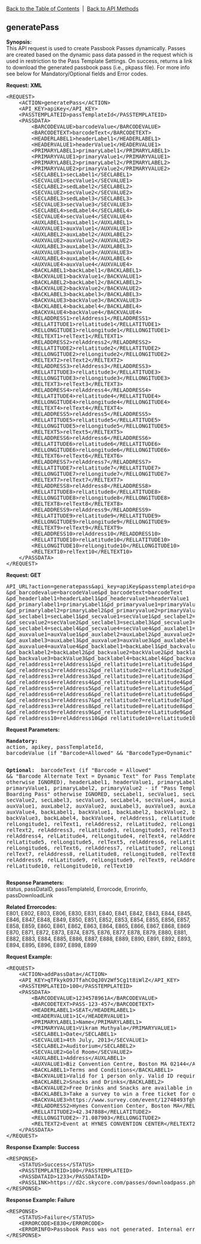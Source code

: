 <a href="/1.3/README.md">Back to the Table of Contents</a>&nbsp;&nbsp;|&nbsp;&nbsp;<a href="API_METHODS.md">Back to API Methods</a>
<h2>generatePass</h2>
<p><strong>Synopsis:</strong><br />
This API request is used to create Passbook Passes dynamically. 
Passes are created based on the dynamic pass data passed in the request which is used in restriction to the Pass Template Settings. 
On success, returns a link to download the generated passbook pass (i.e., pkpass file). For more info see below for Mandatory/Optional fields and Error codes.</p>
<div><strong>Request: XML</strong></div>
<pre>&lt;REQUEST&gt;
    &lt;ACTION&gt;generatePass&lt;/ACTION&gt;
    &lt;API_KEY&gt;apiKey&lt;/API_KEY&gt;
    &lt;PASSTEMPLATEID&gt;passTemplateId&lt;/PASSTEMPLATEID&gt;
    &lt;PASSDATA&gt;
        &lt;BARCODEVALUE&gt;barcodeValue&lt;/BARCODEVALUE&gt;
        &lt;BARCODETEXT&gt;barcodeText&lt;/BARCODETEXT&gt;
        &lt;HEADERLABEL1&gt;headerLabel1&lt;/HEADERLABEL1&gt;
        &lt;HEADERVALUE1&gt;headerValue1&lt;/HEADERVALUE1&gt;
        &lt;PRIMARYLABEL1&gt;primaryLabel1&lt;/PRIMARYLABEL1&gt;
        &lt;PRIMARYVALUE1&gt;primaryValue1&lt;/PRIMARYVALUE1&gt; 
        &lt;PRIMARYLABEL2&gt;primaryLabel2&lt;/PRIMARYLABEL2&gt;
        &lt;PRIMARYVALUE2&gt;primaryValue2&lt;/PRIMARYVALUE2&gt; 
        &lt;SECLABEL1&gt;secLabel1&lt;/SECLABEL1&gt;
        &lt;SECVALUE1&gt;secValue1&lt;/SECVALUE1&gt;
        &lt;SECLABEL2&gt;sedLabel2&lt;/SECLABEL2&gt;
        &lt;SECVALUE2&gt;secValue2&lt;/SECVALUE2&gt;
        &lt;SECLABEL3&gt;sedLabel3&lt;/SECLABEL3&gt;
        &lt;SECVALUE3&gt;secValue3&lt;/SECVALUE3&gt;
        &lt;SECLABEL4&gt;sedLabel4&lt;/SECLABEL4&gt;
        &lt;SECVALUE4&gt;secValue4&lt;/SECVALUE4&gt;
        &lt;AUXLABEL1&gt;auxLabel1&lt;/AUXLABEL1&gt;
        &lt;AUXVALUE1&gt;auxValue1&lt;/AUXVALUE1&gt;
        &lt;AUXLABEL2&gt;auxLabel2&lt;/AUXLABEL2&gt;
        &lt;AUXVALUE2&gt;auxValue2&lt;/AUXVALUE2&gt;
        &lt;AUXLABEL3&gt;auxLabel3&lt;/AUXLABEL3&gt;
        &lt;AUXVALUE3&gt;auxValue3&lt;/AUXVALUE3&gt;
        &lt;AUXLABEL4&gt;auxLabel4&lt;/AUXLABEL4&gt;
        &lt;AUXVALUE4&gt;auxValue4&lt;/AUXVALUE4&gt;
        &lt;BACKLABEL1&gt;backLabel1&lt;/BACKLABEL1&gt;
        &lt;BACKVALUE1&gt;backValue1&lt;/BACKVALUE1&gt;
        &lt;BACKLABEL2&gt;backLabel2&lt;/BACKLABEL2&gt;
        &lt;BACKVALUE2&gt;backValue2&lt;/BACKVALUE2&gt;
        &lt;BACKLABEL3&gt;backLabel3&lt;/BACKLABEL3&gt;
        &lt;BACKVALUE3&gt;backValue3&lt;/BACKVALUE3&gt;
        &lt;BACKLABEL4&gt;backLabel4&lt;/BACKLABEL4&gt;
        &lt;BACKVALUE4&gt;backValue4&lt;/BACKVALUE4&gt;
        &lt;RELADDRESS1&gt;relAddress1&lt;/RELADDRESS1&gt;
        &lt;RELLATITUDE1&gt;relLatitude1&lt;/RELLATITUDE1&gt;
        &lt;RELLONGITUDE1&gt;relLongitude1&lt;/RELLONGITUDE1&gt;
        &lt;RELTEXT1&gt;relText1&lt;/RELTEXT1&gt;
        &lt;RELADDRESS2&gt;relAddress2&lt;/RELADDRESS2&gt;
        &lt;RELLATITUDE2&gt;relLatitude2&lt;/RELLATITUDE2&gt;
        &lt;RELLONGITUDE2&gt;relLongitude2&lt;/RELLONGITUDE2&gt;
        &lt;RELTEXT2&gt;relText2&lt;/RELTEXT2&gt;
        &lt;RELADDRESS3&gt;relAddress3&lt;/RELADDRESS3&gt;
        &lt;RELLATITUDE3&gt;relLatitude3&lt;/RELLATITUDE3&gt;
        &lt;RELLONGITUDE3&gt;relLongitude3&lt;/RELLONGITUDE3&gt;
        &lt;RELTEXT3&gt;relText3&lt;/RELTEXT3&gt;
        &lt;RELADDRESS4&gt;relAddress4&lt;/RELADDRESS4&gt;
        &lt;RELLATITUDE4&gt;relLatitude4&lt;/RELLATITUDE4&gt;
        &lt;RELLONGITUDE4&gt;relLongitude4&lt;/RELLONGITUDE4&gt;
        &lt;RELTEXT4&gt;relText4&lt;/RELTEXT4&gt;
        &lt;RELADDRESS5&gt;relAddress5&lt;/RELADDRESS5&gt;
        &lt;RELLATITUDE5&gt;relLatitude5&lt;/RELLATITUDE5&gt;
        &lt;RELLONGITUDE5&gt;relLongitude5&lt;/RELLONGITUDE5&gt;
        &lt;RELTEXT5&gt;relText5&lt;/RELTEXT5&gt;
        &lt;RELADDRESS6&gt;relAddress6&lt;/RELADDRESS6&gt;
        &lt;RELLATITUDE6&gt;relLatitude6&lt;/RELLATITUDE6&gt;
        &lt;RELLONGITUDE6&gt;relLongitude6&lt;/RELLONGITUDE6&gt;
        &lt;RELTEXT6&gt;relText6&lt;/RELTEXT6&gt;
        &lt;RELADDRESS7&gt;relAddress7&lt;/RELADDRESS7&gt;
        &lt;RELLATITUDE7&gt;relLatitude7&lt;/RELLATITUDE7&gt;
        &lt;RELLONGITUDE7&gt;relLongitude7&lt;/RELLONGITUDE7&gt;
        &lt;RELTEXT7&gt;relText7&lt;/RELTEXT7&gt;
        &lt;RELADDRESS8&gt;relAddress8&lt;/RELADDRESS8&gt;
        &lt;RELLATITUDE8&gt;relLatitude8&lt;/RELLATITUDE8&gt;
        &lt;RELLONGITUDE8&gt;relLongitude8&lt;/RELLONGITUDE8&gt;
        &lt;RELTEXT8&gt;relText8&lt;/RELTEXT8&gt;
        &lt;RELADDRESS9&gt;relAddress9&lt;/RELADDRESS9&gt;
        &lt;RELLATITUDE9&gt;relLatitude9&lt;/RELLATITUDE9&gt;
        &lt;RELLONGITUDE9&gt;relLongitude9&lt;/RELLONGITUDE9&gt;
        &lt;RELTEXT9&gt;relText9&lt;/RELTEXT9&gt;
        &lt;RELADDRESS10&gt;relAddress10&lt;/RELADDRESS10&gt;
        &lt;RELLATITUDE10&gt;relLatitude10&lt;/RELLATITUDE10&gt;
        &lt;RELLONGITUDE10&gt;relLongitude10&lt;/RELLONGITUDE10&gt;
        &lt;RELTEXT10&gt;relText10&lt;/RELTEXT10&gt;
    &lt;/PASSDATA&gt;    
&lt;/REQUEST&gt;</pre>
<div><strong>Request: GET</strong></div>
<pre>API_URL?action=generatepass&amp;api_key=apiKey&amp;passtemplateid=passTemplateId
&amp;pd_barcodevalue=barcodeValue&amp;pd_barcodetext=barcodeText
&amp;pd_headerlabel1=headerLabel1&amp;pd_headervalue1=headerValue1
&amp;pd_primarylabel1=primaryLabel1&amp;pd_primaryvalue1=primaryValue1
&amp;pd_primarylabel2=primaryLabel2&amp;pd_primaryvalue2=primaryValue2
&amp;pd_seclabel1=secLabel1&amp;pd_secvalue1=secValue1&amp;pd_seclabel2=secLabel2
&amp;pd_secvalue2=secValue2&amp;pd_seclabel3=secLabel3&amp;pd_secvalue3=secValue3
&amp;pd_seclabel4=secLabel4&amp;pd_secvalue4=secValue4&amp;pd_auxlabel1=auxLabel1
&amp;pd_auxvalue1=auxValue1&amp;pd_auxlabel2=auxLabel2&amp;pd_auxvalue2=auxValue2
&amp;pd_auxlabel3=auxLabel3&amp;pd_auxvalue3=auxValue3&amp;pd_auxlabel4=auxLabel4
&amp;pd_auxvalue4=auxValue4&amp;pd_backlabel1=backLabel1&amp;pd_backvalue1=backValue1
&amp;pd_backlabel2=backLabel2&amp;pd_backvalue2=backValue2&amp;pd_backlabel3=backLabel3
&amp;pd_backvalue3=backValue3&amp;pd_backlabel4=backLabel4&amp;pd_backvalue4=backValue4
&amp;pd_reladdress1=relAddress1&amp;pd_rellatitude1=relLatitude1&amp;pd_rellongitude1=relLongitude1&amp;pd_reltext1=relText1
&amp;pd_reladdress2=relAddress2&amp;pd_rellatitude2=relLatitude2&amp;pd_rellongitude2=relLongitude2&amp;pd_reltext2=relText2
&amp;pd_reladdress3=relAddress3&amp;pd_rellatitude3=relLatitude3&amp;pd_rellongitude3=relLongitude3&amp;pd_reltext3=relText3
&amp;pd_reladdress4=relAddress4&amp;pd_rellatitude4=relLatitude4&amp;pd_rellongitude4=relLongitude4&amp;pd_reltext4=relText4
&amp;pd_reladdress5=relAddress5&amp;pd_rellatitude5=relLatitude5&amp;pd_rellongitude5=relLongitude5&amp;pd_reltext5=relText5
&amp;pd_reladdress6=relAddress6&amp;pd_rellatitude6=relLatitude6&amp;pd_rellongitude6=relLongitude6&amp;pd_reltext6=relText6
&amp;pd_reladdress3=relAddress7&amp;pd_rellatitude7=relLatitude7&amp;pd_rellongitude7=relLongitude7&amp;pd_reltext7=relText7
&amp;pd_reladdress3=relAddress8&amp;pd_rellatitude8=relLatitude8&amp;pd_rellongitude8=relLongitude8&amp;pd_reltext8=relText8
&amp;pd_reladdress9=relAddress9&amp;pd_rellatitude9=relLatitude9&amp;pd_rellongitude9=relLongitude9&amp;pd_reltext9=relText9
&amp;pd_reladdress10=relAddress10&amp;pd_rellatitude10=relLatitude10&amp;pd_rellongitude10=relLongitude10&amp;pd_reltext10=relText10
</pre>
<div><strong>Request Parameters:</strong></div>
<pre><strong>Mandatory:</strong>
action, apikey, passTemplateId, 
barcodeValue (if "Barcode=Allowed" &amp;&amp; "BarcodeType=Dynamic" &amp;&amp; "BarcodeValueSource=Dynamic Value" for Pass Template otherwise IGNORED),

<strong>Optional: </strong>
barcodeText (if "Barcode = Allowed" &amp;&amp; "Barcode Alternate Text = Dynamic Text" for Pass Template otherwise IGNORED), 
headerLabel1, headerValue1, 
primaryLabel1, primaryValue1, 
primaryLabel2, primaryValue2 - if "Pass Template Type = Boarding Pass" otherwise IGNORED, 
secLabel1, secValue1, secLabel2, secValue2, secLabel3, secValue3, secLabel4, secValue4, 
auxLabel1, auxValue1, auxLabel2, auxValue2, auxLabel3, auxValue3, auxLabel4, auxValue4, 
backLabel1, backValue1, backLabel2, backValue2, backLabel3, backValue3, backLabel4, backValue4,
relAddress1, relLatitude1, relLongitude1, relText1,
relAddress2, relLatitude2, relLongitude2, relText2,
relAddress3, relLatitude3, relLongitude3, relText3,
relAddress4, relLatitude4, relLongitude4, relText4,
relAddress5, relLatitude5, relLongitude5, relText5,
relAddress6, relLatitude6, relLongitude6, relText6,
relAddress7, relLatitude7, relLongitude7, relText7,
relAddress8, relLatitude8, relLongitude8, relText8,
relAddress9, relLatitude9, relLongitude9, relText9,
relAddress10, relLatitude10, relLongitude10, relText10</pre>
<strong>Response Parameters:</strong><br />
status, passDataID, passTemplateId, Errorcode, Errorinfo, passDownloadLink

<strong>Related Errorcodes: </strong><br />
E801, E802, E803, E806, E830, E831, E840, E841, E842, E843, E844, E845, E846, E847, E848, E849, E850, E851, E852, E853, E854, E855, E856, E857, E858, E859, E860, E861, E862, E863, E864, E865, E866, E867, E868, E869
E870, E871, E872, E873, E874, E875, E876, E877, E878, E879, E880, E881, E882, E883, E884, E885, E886, E887, E888, E889, E890, E891, E892, E893, E894, E895, E896, E897, E898, E899

<div><strong>Request Example:</strong></div>
<pre>&lt;REQUEST&gt;
    &lt;ACTION&gt;addPassData&lt;/ACTION&gt;
    &lt;API_KEY&gt;qTFkykO9JTfahCOqJ0V2Wf5Cg1t8iWlZ&lt;/API_KEY&gt;
    &lt;PASSTEMPLATEID&gt;100&lt;/PASSTEMPLATEID&gt;
    &lt;PASSDATA&gt;
        &lt;BARCODEVALUE&gt;1234578961A&lt;/BARCODEVALUE&gt;
        &lt;BARCODETEXT&gt;PASS-123-457&lt;/BARCODETEXT&gt;
        &lt;HEADERLABEL1&gt;SEAT&lt;/HEADERLABEL1&gt;
        &lt;HEADERVALUE1&gt;1C&lt;/HEADERVALUE1&gt;
        &lt;PRIMARYLABEL1&gt;Name&lt;/PRIMARYLABEL1&gt;
        &lt;PRIMARYVALUE1&gt;Vikram Muthyala&lt;/PRIMARYVALUE1&gt; 
        &lt;SECLABEL1&gt;Date&lt;/SECLABEL1&gt;
        &lt;SECVALUE1&gt;4th July, 2013&lt;/SECVALUE1&gt;
        &lt;SECLABEL2&gt;Auditorium&lt;/SECLABEL2&gt;
        &lt;SECVALUE2&gt;Gold Room&lt;/SECVALUE2&gt;
        &lt;AUXLABEL1&gt;Address&lt;/AUXLABEL1&gt;
        &lt;AUXVALUE1&gt;Biz Convention Centre, Boston MA 02144&lt;/AUXVALUE1&gt;
        &lt;BACKLABEL1&gt;Terms and Conditions&lt;/BACKLABEL1&gt;
        &lt;BACKVALUE1&gt;Valid for 1 person only. Valid ID required if requested.&lt;/BACKVALUE1&gt;
        &lt;BACKLABEL2&gt;Snacks and Drinks&lt;/BACKLABEL2&gt;
        &lt;BACKVALUE2&gt;Free Drinks and Snacks are available in the main lobby.&lt;/BACKVALUE2&gt;
        &lt;BACKLABEL3&gt;Take a survey to win a free ticket for our next event.&lt;/BACKLABEL3&gt;
        &lt;BACKVALUE3&gt;https://www.survey.com/event/12748493fgh/&lt;/BACKVALUE3&gt;
        &lt;RELADDRESS2&gt;Hynes Convention Center, Boston MA&lt;/RELADDRESS2&gt;
        &lt;RELLATITUDE2&gt;42.347888&lt;/RELLATITUDE2&gt;
        &lt;RELLONGITUDE2&gt;-71.087903&lt;/RELLONGITUDE2&gt;
        &lt;RELTEXT2&gt;Event at HYNES CONVENTION CENTER&lt;/RELTEXT2&gt;
    &lt;/PASSDATA&gt;    
&lt;/REQUEST&gt;</pre>
<div><strong>Response Example: Success</strong></div>
<pre>&lt;RESPONSE&gt;
    &lt;STATUS&gt;Success&lt;/STATUS&gt;
    &lt;PASSTEMPLATEID&gt;100&lt;/PASSTEMPLATEID&gt;
    &lt;PASSDATAID&gt;1233&lt;/PASSDATAID&gt;
    &lt;PASSLINK&gt;https://d2c.skycore.com/passes/downloadpass.php?pass=4jfjhsus&lt;/PASSLINK&gt;
&lt;/RESPONSE&gt;</pre>
<div><strong>Response Example: Failure</strong></div>
<pre>&lt;RESPONSE&gt;
    &lt;STATUS&gt;Failure&lt;/STATUS&gt;
    &lt;ERRORCODE&gt;E830&lt;/ERRORCODE&gt;
    &lt;ERRORINFO&gt;Passbook Pass was not generated. Internal error occured.&lt;/ERRORINFO&gt;
&lt;/RESPONSE&gt;</pre>
